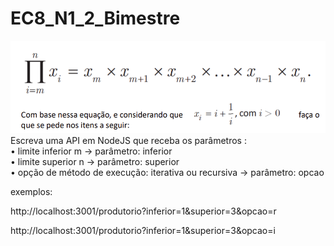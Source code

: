 # EC8_N1_2_Bimestre
![Alt text](Produtorio.png?raw=true "Arquitetura")
Escreva uma API em NodeJS que receba os parâmetros :
<br />
• limite inferior m -> parâmetro: inferior
<br />
• limite superior n  -> parâmetro: superior
<br />
• opção de método de execução: iterativa ou recursiva -> parâmetro: opcao
<br />


exemplos:

http://localhost:3001/produtorio?inferior=1&superior=3&opcao=r

http://localhost:3001/produtorio?inferior=1&superior=3&opcao=i


